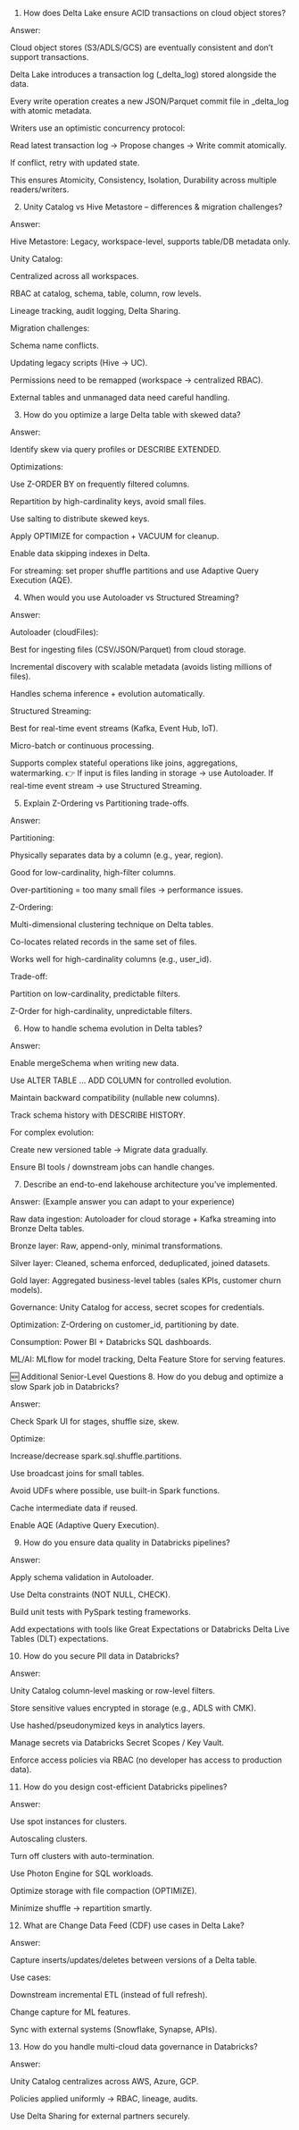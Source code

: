 1. How does Delta Lake ensure ACID transactions on cloud object stores?

Answer:

Cloud object stores (S3/ADLS/GCS) are eventually consistent and don’t support transactions.

Delta Lake introduces a transaction log (_delta_log) stored alongside the data.

Every write operation creates a new JSON/Parquet commit file in _delta_log with atomic metadata.

Writers use an optimistic concurrency protocol:

Read latest transaction log → Propose changes → Write commit atomically.

If conflict, retry with updated state.

This ensures Atomicity, Consistency, Isolation, Durability across multiple readers/writers.

2. Unity Catalog vs Hive Metastore – differences & migration challenges?

Answer:

Hive Metastore: Legacy, workspace-level, supports table/DB metadata only.

Unity Catalog:

Centralized across all workspaces.

RBAC at catalog, schema, table, column, row levels.

Lineage tracking, audit logging, Delta Sharing.

Migration challenges:

Schema name conflicts.

Updating legacy scripts (Hive → UC).

Permissions need to be remapped (workspace → centralized RBAC).

External tables and unmanaged data need careful handling.

3. How do you optimize a large Delta table with skewed data?

Answer:

Identify skew via query profiles or DESCRIBE EXTENDED.

Optimizations:

Use Z-ORDER BY on frequently filtered columns.

Repartition by high-cardinality keys, avoid small files.

Use salting to distribute skewed keys.

Apply OPTIMIZE for compaction + VACUUM for cleanup.

Enable data skipping indexes in Delta.

For streaming: set proper shuffle partitions and use Adaptive Query Execution (AQE).

4. When would you use Autoloader vs Structured Streaming?

Answer:

Autoloader (cloudFiles):

Best for ingesting files (CSV/JSON/Parquet) from cloud storage.

Incremental discovery with scalable metadata (avoids listing millions of files).

Handles schema inference + evolution automatically.

Structured Streaming:

Best for real-time event streams (Kafka, Event Hub, IoT).

Micro-batch or continuous processing.

Supports complex stateful operations like joins, aggregations, watermarking.
👉 If input is files landing in storage → use Autoloader. If real-time event stream → use Structured Streaming.

5. Explain Z-Ordering vs Partitioning trade-offs.

Answer:

Partitioning:

Physically separates data by a column (e.g., year, region).

Good for low-cardinality, high-filter columns.

Over-partitioning = too many small files → performance issues.

Z-Ordering:

Multi-dimensional clustering technique on Delta tables.

Co-locates related records in the same set of files.

Works well for high-cardinality columns (e.g., user_id).

Trade-off:

Partition on low-cardinality, predictable filters.

Z-Order for high-cardinality, unpredictable filters.

6. How to handle schema evolution in Delta tables?

Answer:

Enable mergeSchema when writing new data.

Use ALTER TABLE … ADD COLUMN for controlled evolution.

Maintain backward compatibility (nullable new columns).

Track schema history with DESCRIBE HISTORY.

For complex evolution:

Create new versioned table → Migrate data gradually.

Ensure BI tools / downstream jobs can handle changes.

7. Describe an end-to-end lakehouse architecture you’ve implemented.

Answer:
(Example answer you can adapt to your experience)

Raw data ingestion: Autoloader for cloud storage + Kafka streaming into Bronze Delta tables.

Bronze layer: Raw, append-only, minimal transformations.

Silver layer: Cleaned, schema enforced, deduplicated, joined datasets.

Gold layer: Aggregated business-level tables (sales KPIs, customer churn models).

Governance: Unity Catalog for access, secret scopes for credentials.

Optimization: Z-Ordering on customer_id, partitioning by date.

Consumption: Power BI + Databricks SQL dashboards.

ML/AI: MLflow for model tracking, Delta Feature Store for serving features.

🆕 Additional Senior-Level Questions
8. How do you debug and optimize a slow Spark job in Databricks?

Answer:

Check Spark UI for stages, shuffle size, skew.

Optimize:

Increase/decrease spark.sql.shuffle.partitions.

Use broadcast joins for small tables.

Avoid UDFs where possible, use built-in Spark functions.

Cache intermediate data if reused.

Enable AQE (Adaptive Query Execution).

9. How do you ensure data quality in Databricks pipelines?

Answer:

Apply schema validation in Autoloader.

Use Delta constraints (NOT NULL, CHECK).

Build unit tests with PySpark testing frameworks.

Add expectations with tools like Great Expectations or Databricks Delta Live Tables (DLT) expectations.

10. How do you secure PII data in Databricks?

Answer:

Unity Catalog column-level masking or row-level filters.

Store sensitive values encrypted in storage (e.g., ADLS with CMK).

Use hashed/pseudonymized keys in analytics layers.

Manage secrets via Databricks Secret Scopes / Key Vault.

Enforce access policies via RBAC (no developer has access to production data).

11. How do you design cost-efficient Databricks pipelines?

Answer:

Use spot instances for clusters.

Autoscaling clusters.

Turn off clusters with auto-termination.

Use Photon Engine for SQL workloads.

Optimize storage with file compaction (OPTIMIZE).

Minimize shuffle → repartition smartly.

12. What are Change Data Feed (CDF) use cases in Delta Lake?

Answer:

Capture inserts/updates/deletes between versions of a Delta table.

Use cases:

Downstream incremental ETL (instead of full refresh).

Change capture for ML features.

Sync with external systems (Snowflake, Synapse, APIs).

13. How do you handle multi-cloud data governance in Databricks?

Answer:

Unity Catalog centralizes across AWS, Azure, GCP.

Policies applied uniformly → RBAC, lineage, audits.

Use Delta Sharing for external partners securely.
